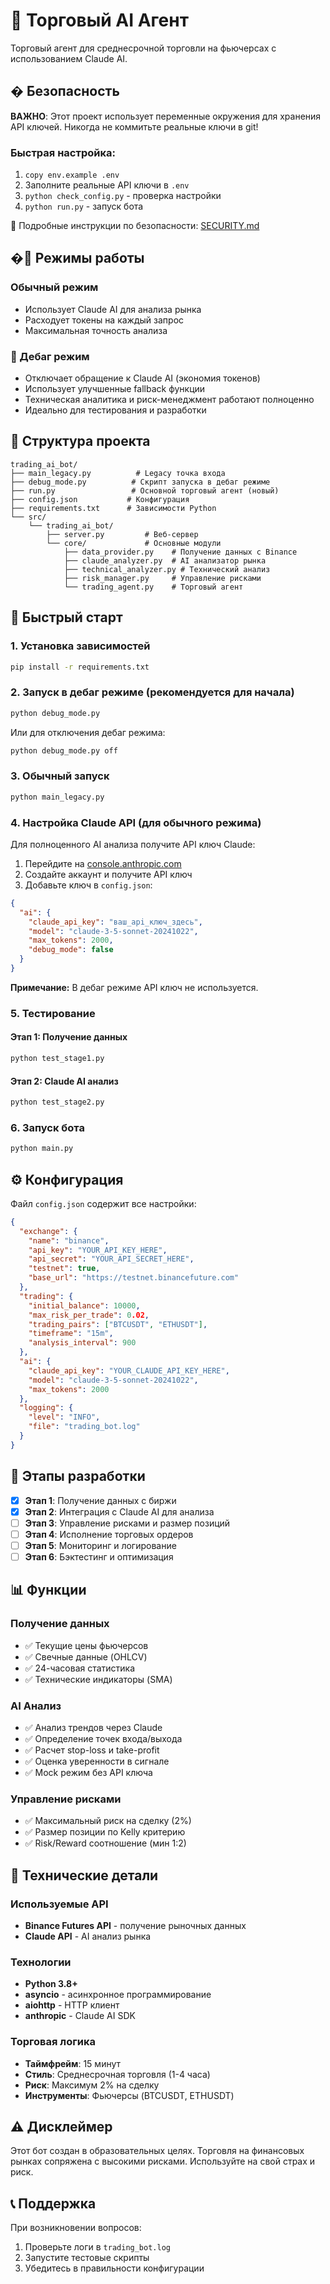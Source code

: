 # 🤖 Торговый AI Агент

Торговый агент для среднесрочной торговли на фьючерсах с использованием Claude AI.

## � Безопасность

**ВАЖНО**: Этот проект использует переменные окружения для хранения API ключей. Никогда не коммитьте реальные ключи в git!

### Быстрая настройка:
1. `copy env.example .env`
2. Заполните реальные API ключи в `.env`
3. `python check_config.py` - проверка настройки
4. `python run.py` - запуск бота

📖 Подробные инструкции по безопасности: [SECURITY.md](SECURITY.md)

## �🔧 Режимы работы

### Обычный режим
- Использует Claude AI для анализа рынка
- Расходует токены на каждый запрос
- Максимальная точность анализа

### 🐛 Дебаг режим  
- Отключает обращение к Claude AI (экономия токенов)
- Использует улучшенные fallback функции
- Техническая аналитика и риск-менеджмент работают полноценно
- Идеально для тестирования и разработки

## 📁 Структура проекта

```
trading_ai_bot/
├── main_legacy.py          # Legacy точка входа
├── debug_mode.py          # Скрипт запуска в дебаг режиме
├── run.py                 # Основной торговый агент (новый)
├── config.json           # Конфигурация
├── requirements.txt      # Зависимости Python
└── src/
    └── trading_ai_bot/
        ├── server.py         # Веб-сервер
        └── core/             # Основные модули
            ├── data_provider.py    # Получение данных с Binance
            ├── claude_analyzer.py  # AI анализатор рынка
            ├── technical_analyzer.py # Технический анализ
            ├── risk_manager.py     # Управление рисками
            └── trading_agent.py    # Торговый агент
```

## 🚀 Быстрый старт

### 1. Установка зависимостей

```bash
pip install -r requirements.txt
```

### 2. Запуск в дебаг режиме (рекомендуется для начала)

```bash
python debug_mode.py
```

Или для отключения дебаг режима:
```bash
python debug_mode.py off
```

### 3. Обычный запуск

```bash 
python main_legacy.py
```

### 4. Настройка Claude API (для обычного режима)

Для полноценного AI анализа получите API ключ Claude:

1. Перейдите на [console.anthropic.com](https://console.anthropic.com)
2. Создайте аккаунт и получите API ключ
3. Добавьте ключ в `config.json`:

```json
{
  "ai": {
    "claude_api_key": "ваш_api_ключ_здесь",
    "model": "claude-3-5-sonnet-20241022",
    "max_tokens": 2000,
    "debug_mode": false
  }
}
```

**Примечание:** В дебаг режиме API ключ не используется.

### 5. Тестирование

#### Этап 1: Получение данных
```bash
python test_stage1.py
```

#### Этап 2: Claude AI анализ
```bash
python test_stage2.py
```

### 6. Запуск бота
```bash
python main.py
```

## ⚙️ Конфигурация

Файл `config.json` содержит все настройки:

```json
{
  "exchange": {
    "name": "binance",
    "api_key": "YOUR_API_KEY_HERE",
    "api_secret": "YOUR_API_SECRET_HERE", 
    "testnet": true,
    "base_url": "https://testnet.binancefuture.com"
  },
  "trading": {
    "initial_balance": 10000,
    "max_risk_per_trade": 0.02,
    "trading_pairs": ["BTCUSDT", "ETHUSDT"],
    "timeframe": "15m",
    "analysis_interval": 900
  },
  "ai": {
    "claude_api_key": "YOUR_CLAUDE_API_KEY_HERE",
    "model": "claude-3-5-sonnet-20241022", 
    "max_tokens": 2000
  },
  "logging": {
    "level": "INFO",
    "file": "trading_bot.log"
  }
}
```

## 🎯 Этапы разработки

- [x] **Этап 1**: Получение данных с биржи
- [x] **Этап 2**: Интеграция с Claude AI для анализа
- [ ] **Этап 3**: Управление рисками и размер позиций
- [ ] **Этап 4**: Исполнение торговых ордеров
- [ ] **Этап 5**: Мониторинг и логирование
- [ ] **Этап 6**: Бэктестинг и оптимизация

## 📊 Функции

### Получение данных
- ✅ Текущие цены фьючерсов
- ✅ Свечные данные (OHLCV)
- ✅ 24-часовая статистика
- ✅ Технические индикаторы (SMA)

### AI Анализ
- ✅ Анализ трендов через Claude
- ✅ Определение точек входа/выхода
- ✅ Расчет stop-loss и take-profit
- ✅ Оценка уверенности в сигнале
- ✅ Mock режим без API ключа

### Управление рисками
- ✅ Максимальный риск на сделку (2%)
- ✅ Размер позиции по Kelly критерию  
- ✅ Risk/Reward соотношение (мин 1:2)

## 🔧 Технические детали

### Используемые API
- **Binance Futures API** - получение рыночных данных
- **Claude API** - AI анализ рынка

### Технологии
- **Python 3.8+**
- **asyncio** - асинхронное программирование  
- **aiohttp** - HTTP клиент
- **anthropic** - Claude AI SDK

### Торговая логика
- **Таймфрейм**: 15 минут
- **Стиль**: Среднесрочная торговля (1-4 часа)
- **Риск**: Максимум 2% на сделку
- **Инструменты**: Фьючерсы (BTCUSDT, ETHUSDT)

## ⚠️ Дисклеймер

Этот бот создан в образовательных целях. Торговля на финансовых рынках сопряжена с высокими рисками. Используйте на свой страх и риск.

## 📞 Поддержка

При возникновении вопросов:
1. Проверьте логи в `trading_bot.log`
2. Запустите тестовые скрипты
3. Убедитесь в правильности конфигурации
